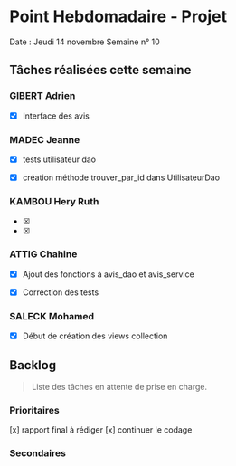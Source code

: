 # Point Hebdomadaire - Projet

Date : Jeudi 14 novembre
Semaine n° 10

## Tâches réalisées cette semaine

### GIBERT Adrien

- [x] Interface des avis

### MADEC Jeanne

- [x] tests utilisateur dao
- [x] création méthode trouver_par_id dans UtilisateurDao


### KAMBOU Hery Ruth

- [x]   
- [x]

### ATTIG Chahine

- [x] Ajout des fonctions à avis_dao et avis_service
- [x] Correction des tests


### SALECK Mohamed

- [x] Début de création des views collection

## Backlog

> Liste des tâches en attente de prise en charge.

### Prioritaires

[x] rapport final à rédiger
[x] continuer le codage 



### Secondaires